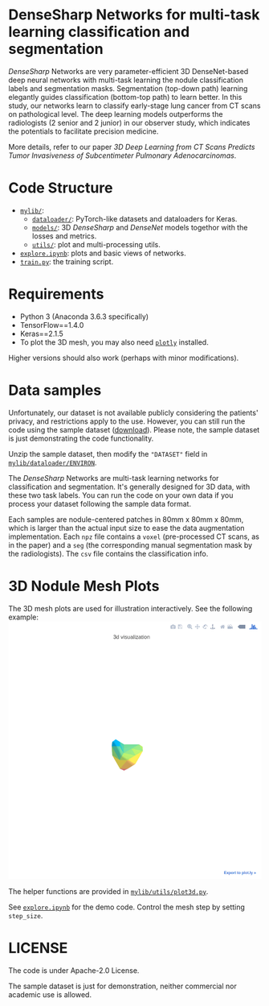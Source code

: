 # DenseSharp Networks for multi-task learning classification and segmentation
*DenseSharp* Networks are very parameter-efficient 3D DenseNet-based deep neural networks with multi-task
learning the nodule classification labels and segmentation masks. Segmentation (top-down path) 
learning elegantly guides classification (bottom-top path) to learn better. In this study, our networks learn to 
classify early-stage lung cancer from CT scans on pathological level. The deep learning models outperforms the 
radiologists (2 senior and 2 junior) in our observer study, which indicates the potentials to facilitate
precision medicine.

More details, refer to our paper 
*3D Deep Learning from CT Scans Predicts Tumor Invasiveness of Subcentimeter Pulmonary Adenocarcinomas*.


# Code Structure
* [`mylib/`](mylib/):
    * [`dataloader/`](mylib/dataloader): PyTorch-like datasets and dataloaders for Keras.
    * [`models/`](mylib/models): 3D *DenseSharp* and *DenseNet* models togethor with the losses and metrics.
    * [`utils/`](mylib/utils): plot and multi-processing utils.
* [`explore.ipynb`](explore.ipynb): plots and basic views of networks.
* [`train.py`](train.py): the training script.

# Requirements
* Python 3 (Anaconda 3.6.3 specifically)
* TensorFlow==1.4.0
* Keras==2.1.5
* To plot the 3D mesh, you may also need [`plotly`](https://plot.ly/python/) installed. 

Higher versions should also work (perhaps with minor modifications).

# Data samples
Unfortunately, our dataset is not available publicly considering the patients' 
privacy, and restrictions apply to the use. 
However, you can still run the code using the sample dataset 
([download](https://drive.google.com/open?id=1c-suZobPIH-DSE99zspPb098jEiDqRGa)).
Please note, the sample dataset is just demonstrating the code functionality.

Unzip the sample dataset, then modify the `"DATASET"` field in 
[`mylib/dataloader/ENVIRON`](mylib/dataloader/ENVIRON).

The *DenseSharp* Networks are multi-task learning 
networks for classification and segmentation. It's generally designed for 3D data,
with these two task labels. You can run the code on your own data if you process
your dataset following the sample data format.

Each samples are nodule-centered patches in 80mm x 80mm x 80mm, which is larger than the
actual input size to ease the data augmentation implementation. Each `npz` file contains 
a `voxel` (pre-processed CT scans, as in the paper) and a `seg` (the corresponding manual
segmentation mask by the radiologists). The `csv` file contains the classification info. 

# 3D Nodule Mesh Plots
The 3D mesh plots are used for illustration interactively. See the following example:
![3d nodule mesh plot](3dmesh.gif)

The helper functions are provided in [`mylib/utils/plot3d.py`](mylib/utils/plot3d.py).

See [`explore.ipynb`](explore.ipynb) for the demo code. 
Control the mesh step by setting `step_size`.

# LICENSE
The code is under Apache-2.0 License.

The sample dataset is just for demonstration, neither commercial nor 
academic use is allowed.

